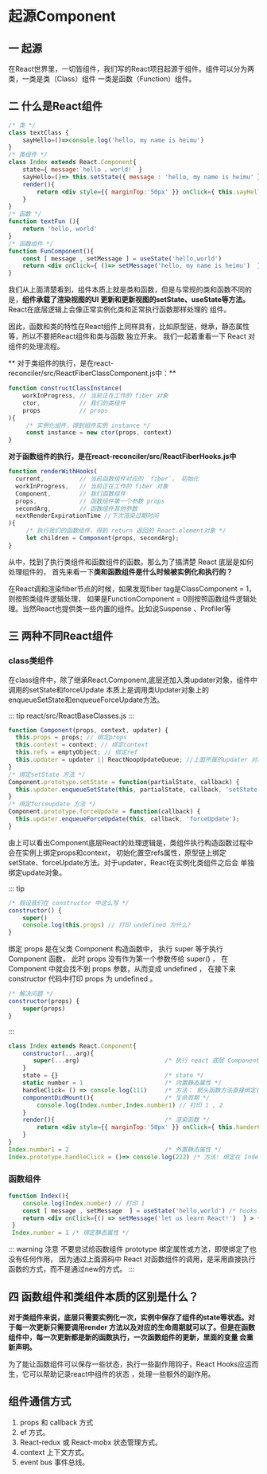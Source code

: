 # 起源Component

## 一 起源

在React世界里，一切皆组件，我们写的React项目起源于组件。组件可以分为两类，一类是类（Class）组件
一类是函数（Function）组件。


## 二 什么是React组件
```jsx
/* 类 */
class textClass {
    sayHello=()=>console.log('hello, my name is heimu')
}
/* 类组件 */
class Index extends React.Component{
    state={ message:`hello ，world!` }
    sayHello=()=> this.setState({ message : 'hello, my name is heimu' })
    render(){
        return <div style={{ marginTop:'50px' }} onClick={ this.sayHello } > { this.state.message }  </div>
    }
}
/* 函数 */
function textFun (){ 
    return 'hello, world'
}
/* 函数组件 */
function FunComponent(){
    const [ message , setMessage ] = useState('hello,world')
    return <div onClick={ ()=> setMessage('hello, my name is heimu')  } >{ message }</div>
}
```
我们从上面清楚看到，组件本质上就是类和函数，但是与常规的类和函数不同的是，**组件承载了渲染视图的UI
更新和更新视图的setState、useState等方法。** React在底层逻辑上会像正常实例化类和正常执行函数那样处理的
组件。

因此，函数和类的特性在React组件上同样具有，比如原型链，继承，静态属性等，所以不要把React组件和类与函数
独立开来。
我们一起着重看一下 React 对组件的处理流程。

** 对于类组件的执行，是在react-reconciler/src/ReactFiberClassComponent.js中：**
```js
function constructClassInstance(
    workInProgress, // 当前正在工作的 fiber 对象
    ctor,           // 我们的类组件
    props           // props 
){
     /* 实例化组件，得到组件实例 instance */
     const instance = new ctor(props, context)
}
```
**对于函数组件的执行，是在react-reconciler/src/ReactFiberHooks.js中**
```js
function renderWithHooks(
  current,          // 当前函数组件对应的 `fiber`， 初始化
  workInProgress,   // 当前正在工作的 fiber 对象
  Component,        // 我们函数组件
  props,            // 函数组件第一个参数 props
  secondArg,        // 函数组件其他参数
  nextRenderExpirationTime //下次渲染过期时间
){
     /* 执行我们的函数组件，得到 return 返回的 React.element对象 */
     let children = Component(props, secondArg);
}
```
从中，找到了执行类组件和函数组件的函数。那么为了搞清楚 React 底层是如何处理组件的，
首先来看一下**类和函数组件是什么时候被实例化和执行的？**
                    
在React调和渲染fiber节点的时候，如果发现fiber tag是ClassComponent = 1，则按照类组件逻辑处理，
如果是FunctionComponent = 0则按照函数组件逻辑处理。当然React也提供类一些内置的组件。比如说Suspense
、Profiler等

## 三 两种不同React组件

### class类组件

在class组件中，除了继承React.Component,底层还加入类updater对象，组件中调用的setState和forceUpdate
本质上是调用类Updater对象上的enqueueSetState和enqueueForceUpdate方法。

::: tip
react/src/ReactBaseClasses.js
:::

```js
function Component(props, context, updater) {
  this.props = props; // 绑定props
  this.context = context; // 绑定context
  this.refs = emptyObject; // 绑定ref
  this.updater = updater || ReactNoopUpdateQueue; //上面所属的updater 对象
}
/* 绑定setState 方法 */
Component.prototype.setState = function(partialState, callback) {
  this.updater.enqueueSetState(this, partialState, callback, 'setState');
}
/* 绑定forceupdate 方法 */
Component.prototype.forceUpdate = function(callback) {
  this.updater.enqueueForceUpdate(this, callback, 'forceUpdate');
}
```

由上可以看出Component底层React的处理逻辑是，类组件执行构造函数过程中会在实例上绑定props和context，
初始化置空refs属性，原型链上绑定setState、forceUpdate方法。对于updater，React在实例化类组件之后会
单独绑定update对象。

::: tip

```js
/* 假设我们在 constructor 中这么写 */
constructor() {
    super()
    console.log(this.props) // 打印 undefined 为什么?
}
```

绑定 props 是在父类 Component 构造函数中，
执行 super 等于执行 Component 函数，
此时 props 没有作为第一个参数传给 super() ，
在 Component 中就会找不到 props 参数，从而变成 undefined ，
在接下来 constructor 代码中打印 props 为 undefined 。

```js
/* 解决问题 */
constructor(props) { 
    super(props)
}
```

:::

```jsx
class Index extends React.Component{
    constructor(...arg){
       super(...arg)                        /* 执行 react 底层 Component 函数 */
    }
    state = {}                              /* state */
    static number = 1                       /* 内置静态属性 */
    handleClick= () => console.log(111)     /* 方法： 箭头函数方法直接绑定在this实例上 */
    componentDidMount(){                    /* 生命周期 */
        console.log(Index.number,Index.number1) // 打印 1 , 2 
    }
    render(){                               /* 渲染函数 */
        return <div style={{ marginTop:'50px' }} onClick={ this.handerClick }  >hello,React!</div>
    }
}
Index.number1 = 2                           /* 外置静态属性 */
Index.prototype.handleClick = ()=> console.log(222) /* 方法: 绑定在 Index 原型链的 方法*/
```

### 函数组件

```jsx
function Index(){
    console.log(Index.number) // 打印 1 
    const [ message , setMessage  ] = useState('hello,world') /* hooks  */
    return <div onClick={() => setMessage('let us learn React!')  } > { message } </div> /* 返回值 作为渲染ui */
 }
 Index.number = 1 /* 绑定静态属性 */
```

::: warning 注意
不要尝试给函数组件 prototype 绑定属性或方法，即使绑定了也没有任何作用，
因为通过上面源码中 React 对函数组件的调用，是采用直接执行函数的方式，而不是通过new的方式。
::: 

## 四 函数组件和类组件本质的区别是什么？

**对于类组件来说，底层只需要实例化一次，实例中保存了组件的state等状态。对于每一次更新只需要调用render
方法以及对应的生命周期就可以了。但是在函数组件中，每一次更新都是新的函数执行，一次函数组件的更新，里面的变量
会重新声明。**

为了能让函数组件可以保存一些状态，执行一些副作用钩子，React Hooks应运而生，它可以帮助记录react中组件的状态
，处理一些额外的副作用。

## 组件通信方式
1. props 和 callback 方式
2. ef 方式。
3. React-redux 或 React-mobx 状态管理方式。
4. context 上下文方式。
5. event bus 事件总线。
